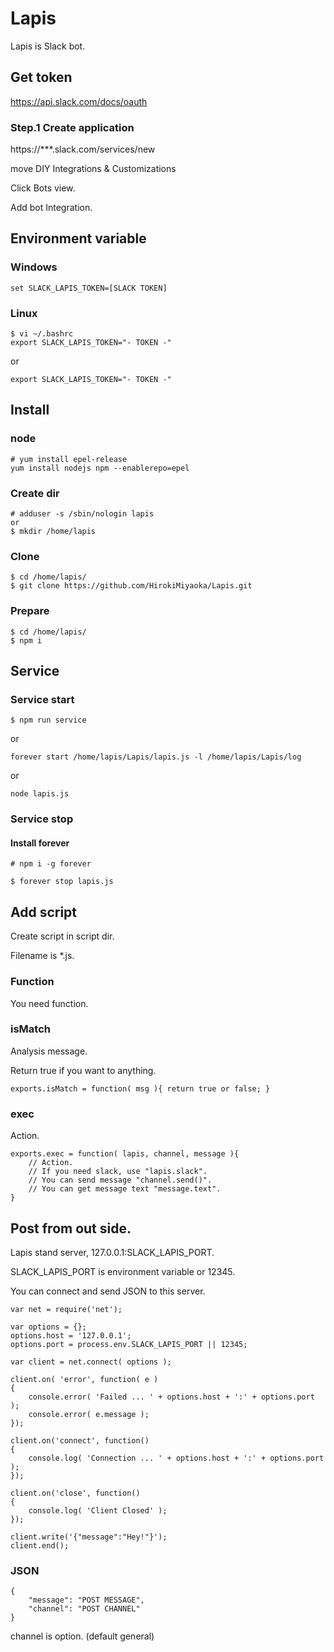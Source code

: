 # Lapis

Lapis is Slack bot.

## Get token

https://api.slack.com/docs/oauth

### Step.1 Create application

https://***.slack.com/services/new

move DIY Integrations & Customizations

Click Bots view.

Add bot Integration.

## Environment variable

### Windows

```
set SLACK_LAPIS_TOKEN=[SLACK TOKEN]
```

### Linux

```
$ vi ~/.bashrc
export SLACK_LAPIS_TOKEN="- TOKEN -"
```

or

```
export SLACK_LAPIS_TOKEN="- TOKEN -"
```

## Install

### node

```
# yum install epel-release
yum install nodejs npm --enablerepo=epel
```

### Create dir
```
# adduser -s /sbin/nologin lapis
or
$ mkdir /home/lapis
```

### Clone

```
$ cd /home/lapis/
$ git clone https://github.com/HirokiMiyaoka/Lapis.git
```

### Prepare

```
$ cd /home/lapis/
$ npm i
```

## Service

### Service start

```
$ npm run service
```

or

```
forever start /home/lapis/Lapis/lapis.js -l /home/lapis/Lapis/log
```

or

```
node lapis.js
```

### Service stop

#### Install forever

```
# npm i -g forever
```

```
$ forever stop lapis.js
```

## Add script

Create script in script dir.

Filename is *.js.

### Function

You need function.

### isMatch

Analysis message.

Return true if you want to anything.

```
exports.isMatch = function( msg ){ return true or false; }
```

### exec

Action.

```
exports.exec = function( lapis, channel, message ){
	// Action.
	// If you need slack, use "lapis.slack".
	// You can send message "channel.send()".
	// You can get message text "message.text".
}
```

## Post from out side.

Lapis stand server, 127.0.0.1:SLACK_LAPIS_PORT.

SLACK_LAPIS_PORT is environment variable or 12345.

You can connect and send JSON to this server.

```
var net = require('net');

var options = {};
options.host = '127.0.0.1';
options.port = process.env.SLACK_LAPIS_PORT || 12345;

var client = net.connect( options );

client.on( 'error', function( e )
{
	console.error( 'Failed ... ' + options.host + ':' + options.port );
	console.error( e.message );
});

client.on('connect', function()
{
	console.log( 'Connection ... ' + options.host + ':' + options.port );
});

client.on('close', function()
{
	console.log( 'Client Closed' );
});

client.write('{"message":"Hey!"}');
client.end();
```

### JSON

```
{
	"message": "POST MESSAGE",
	"channel": "POST CHANNEL"
}
```

channel is option. (default general)
